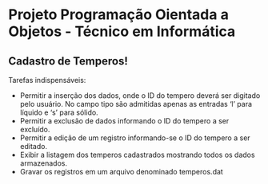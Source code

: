 
# Projeto Programação Oientada a Objetos - Técnico em Informática
## Cadastro de Temperos!
Tarefas indispensáveis:
- Permitir a inserção dos dados, onde o ID do tempero deverá ser digitado pelo usuário. No
campo tipo são admitidas apenas as entradas ‘l’ para líquido e ‘s’ para sólido.
- Permitir a exclusão de dados informando o ID do tempero a ser excluído.
- Permitir a edição de um registro informando-se o ID do tempero a ser editado.
- Exibir a listagem dos temperos cadastrados mostrando todos os dados armazenados.
- Gravar os registros em um arquivo denominado temperos.dat
